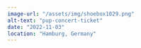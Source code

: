 ```yaml
---
image-url: "/assets/img/shoebox1029.png"
alt-text: "pup-concert-ticket"
date: "2022-11-03"
location: "Hamburg, Germany"
---
```


